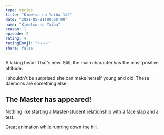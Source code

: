 ```yaml
---
type: series
title: "Kimetsu no Yaiba 1x2"
date: "2021-05-21T00:00:00"
name: "Kimetsu no Yaiba"
season: 1
episode: 2
rating: 4
ratingEmoji: "⭐️⭐️⭐️⭐️"
share: false
---
```


A taking head! That's new. Still, the main character has the most positive attitude.

I shouldn't be surprised she can make herself young and old. These daemons are something else.

## The Master has appeared!

Nothing like starting a Master-student relationship with a face slap and a test.

Great animation while running down the hill.
